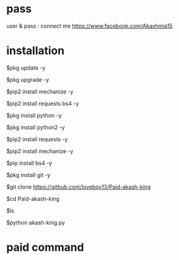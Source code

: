 # pass
user & pass : connect me https://www.facebook.com/Akashmia15
# installation
$pkg update -y

$pkg upgrade -y

$pip2 install mechanize -y

$pip2 install requests bs4 -y

$pkg install python -y

$pkg install python2 -y

$pip2 install requests -y

$pip2 install mechanize -y

$pip install bs4 -y

$pkg install git -y

$git clone https://github.com/loveboy13/Paid-akash-king

$cd Paid-akash-king

$ls

$python akash-king.py
# paid command 
